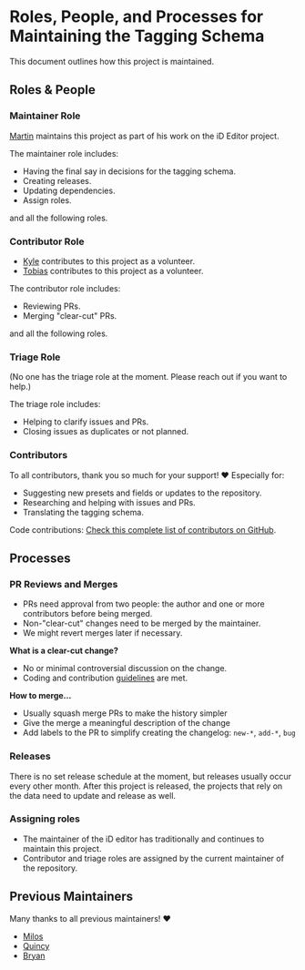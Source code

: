 # Roles, People, and Processes for Maintaining the Tagging Schema

This document outlines how this project is maintained.

## Roles & People

### Maintainer Role

[Martin](https://github.com/tyrasd) maintains this project as part of his work on the iD Editor project.

The maintainer role includes:
- Having the final say in decisions for the tagging schema.
- Creating releases.
- Updating dependencies.
- Assign roles.

and all the following roles.

### Contributor Role

- [Kyle](https://github.com/k-yle) contributes to this project as a volunteer.
- [Tobias](https://github.com/tordans) contributes to this project as a volunteer.

The contributor role includes:
- Reviewing PRs.
- Merging "clear-cut" PRs.

and all the following roles.

### Triage Role

(No one has the triage role at the moment. Please reach out if you want to help.)

The triage role includes:
- Helping to clarify issues and PRs.
- Closing issues as duplicates or not planned.

### Contributors

To all contributors, thank you so much for your support! ❤ Especially for:
- Suggesting new presets and fields or updates to the repository.
- Researching and helping with issues and PRs.
- Translating the tagging schema.

Code contributions: [Check this complete list of contributors on GitHub](https://github.com/openstreetmap/id-tagging-schema/graphs/contributors).

## Processes

### PR Reviews and Merges

- PRs need approval from two people: the author and one or more contributors before being merged.
- Non-"clear-cut" changes need to be merged by the maintainer.
- We might revert merges later if necessary.

**What is a clear-cut change?**

- No or minimal controversial discussion on the change.
- Coding and contribution [guidelines](./GUIDELINES.md) are met.

**How to merge…**

- Usually squash merge PRs to make the history simpler
- Give the merge a meaningful description of the change
- Add labels to the PR to simplify creating the changelog: `new-*`, `add-*`, `bug`

### Releases

There is no set release schedule at the moment, but releases usually occur every other month. After this project is released, the projects that rely on the data need to update and release as well.

### Assigning roles

- The maintainer of the iD editor has traditionally and continues to maintain this project.
- Contributor and triage roles are assigned by the current maintainer of the repository.

## Previous Maintainers

Many thanks to all previous maintainers! ❤

- [Milos](https://github.com/mbrzakovic)
- [Quincy](https://github.com/quincylvania)
- [Bryan](https://github.com/bhousel)
